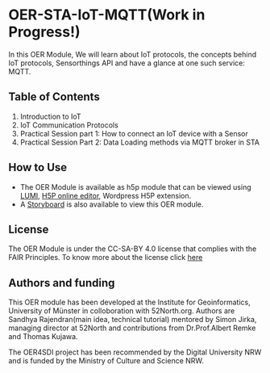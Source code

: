 # OER-STA-IoT-MQTT(Work in Progress!)

In this OER Module, We will learn about IoT protocols, the concepts behind IoT protocols, Sensorthings API and have a glance at one such service: MQTT.

## Table of Contents

1. Introduction to IoT 
2. IoT Communication Protocols
3. Practical Session part 1: How to connect an IoT device with a Sensor
4. Practical Session Part 2: Data Loading methods via MQTT broker in STA

## How to Use
+ The OER Module is available as h5p module that can be viewed using [LUMI](https://app.lumi.education/), [H5P online editor](https://h5p.org/node/add/h5p-content), Wordpress H5P extension.
+ A [Storyboard](Storyboard.MD) is also available to view this OER module.

## License
The OER Module is under the CC-SA-BY 4.0 license that complies with the FAIR Principles. To know more about the license click [here](LICENSE.MD)

## Authors and funding
This OER module has been developed at the Institute for Geoinformatics, University of Münster in colloboration with 52North.org. Authors are Sandhya Rajendran(main idea, technical tutorial) mentored by Simon Jirka, managing director at 52North and contributions from Dr.Prof.Albert Remke and Thomas Kujawa.

The OER4SDI project has been recommended by the Digital University NRW and is funded by the Ministry of Culture and Science NRW.




